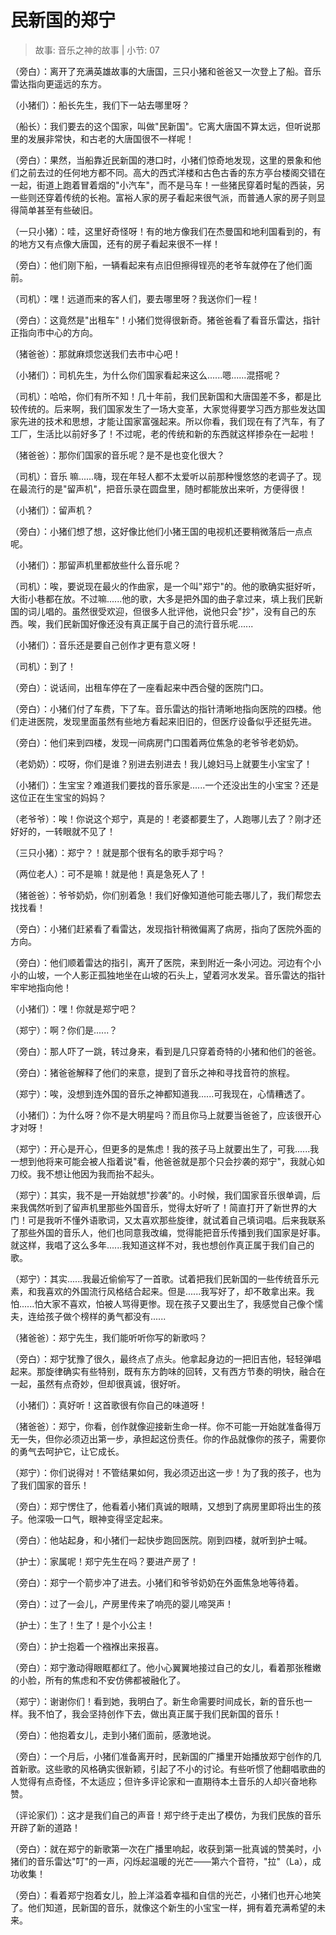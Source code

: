 # 民新国的郑宁

> 故事: 音乐之神的故事 | 小节: 07

（旁白）：离开了充满英雄故事的大唐国，三只小猪和爸爸又一次登上了船。音乐雷达指向更遥远的东方。

（小猪们）：船长先生，我们下一站去哪里呀？

（船长）：我们要去的这个国家，叫做"民新国"。它离大唐国不算太远，但听说那里的发展非常快，和古老的大唐国很不一样呢！

（旁白）：果然，当船靠近民新国的港口时，小猪们惊奇地发现，这里的景象和他们之前去过的任何地方都不同。高大的西式洋楼和古色古香的东方亭台楼阁交错在一起，街道上跑着冒着烟的"小汽车"，而不是马车！一些猪民穿着时髦的西装，另一些则还穿着传统的长袍。富裕人家的房子看起来很气派，而普通人家的房子则显得简单甚至有些破旧。

（一只小猪）：哇，这里好奇怪呀！有的地方像我们在杰曼国和地利国看到的，有的地方又有点像大唐国，还有的房子看起来很不一样！

（旁白）：他们刚下船，一辆看起来有点旧但擦得锃亮的老爷车就停在了他们面前。

（司机）：嘿！远道而来的客人们，要去哪里呀？我送你们一程！

（旁白）：这竟然是"出租车"！小猪们觉得很新奇。猪爸爸看了看音乐雷达，指针正指向市中心的方向。

（猪爸爸）：那就麻烦您送我们去市中心吧！

（小猪们）：司机先生，为什么你们国家看起来这么......嗯......混搭呢？

（司机）：哈哈，你们有所不知！几十年前，我们民新国和大唐国差不多，都是比较传统的。后来啊，我们国家发生了一场大变革，大家觉得要学习西方那些发达国家先进的技术和思想，才能让国家富强起来。所以你看，我们现在有了汽车，有了工厂，生活比以前好多了！不过呢，老的传统和新的东西就这样掺杂在一起啦！

（猪爸爸）：那你们国家的音乐呢？是不是也变化很大？

（司机）：音乐 嘛......嗨，现在年轻人都不太爱听以前那种慢悠悠的老调子了。现在最流行的是"留声机"，把音乐录在圆盘里，随时都能放出来听，方便得很！

（小猪们）：留声机？

（旁白）：小猪们想了想，这好像比他们小猪王国的电视机还要稍微落后一点点呢。

（小猪们）：那留声机里都放些什么音乐呢？

（司机）：唉，要说现在最火的作曲家，是一个叫"郑宁"的。他的歌确实挺好听，大街小巷都在放。不过嘛......他的歌，大多是把外国的曲子拿过来，填上我们民新国的词儿唱的。虽然很受欢迎，但很多人批评他，说他只会"抄"，没有自己的东西。唉，我们民新国好像还没有真正属于自己的流行音乐呢......

（小猪们）：音乐还是要自己创作才更有意义呀！

（司机）：到了！

（旁白）：说话间，出租车停在了一座看起来中西合璧的医院门口。

（旁白）：小猪们付了车费，下了车。音乐雷达的指针清晰地指向医院的四楼。他们走进医院，发现里面虽然有些地方看起来旧旧的，但医疗设备似乎还挺先进。

（旁白）：他们来到四楼，发现一间病房门口围着两位焦急的老爷爷老奶奶。

（老奶奶）：哎呀，你们是谁？别进去别进去！我儿媳妇马上就要生小宝宝了！

（小猪们）：生宝宝？难道我们要找的音乐家是......一个还没出生的小宝宝？还是这位正在生宝宝的妈妈？

（老爷爷）：唉！你说这个郑宁，真是的！老婆都要生了，人跑哪儿去了？刚才还好好的，一转眼就不见了！

（三只小猪）：郑宁？！就是那个很有名的歌手郑宁吗？

（两位老人）：可不是嘛！就是他！真是急死人了！

（猪爸爸）：爷爷奶奶，你们别着急！我们好像知道他可能去哪儿了，我们帮您去找找看！

（旁白）：小猪们赶紧看了看雷达，发现指针稍微偏离了病房，指向了医院外面的方向。

（旁白）：他们顺着雷达的指引，离开了医院，来到附近一条小河边。河边有个小小的山坡，一个人影正孤独地坐在山坡的石头上，望着河水发呆。音乐雷达的指针牢牢地指向他！

（小猪们）：嘿！你就是郑宁吧？

（郑宁）：啊？你们是......？

（旁白）：那人吓了一跳，转过身来，看到是几只穿着奇特的小猪和他们的爸爸。

（旁白）：猪爸爸解释了他们的来意，提到了音乐之神和寻找音符的旅程。

（郑宁）：唉，没想到连外国的音乐之神都知道我......可我现在，心情糟透了。

（小猪们）：为什么呀？你不是大明星吗？而且你马上就要当爸爸了，应该很开心才对呀！

（郑宁）：开心是开心，但更多的是焦虑！我的孩子马上就要出生了，可我......我一想到他将来可能会被人指着说"看，他爸爸就是那个只会抄袭的郑宁"，我就心如刀绞。我不想让他因为我而抬不起头。

（郑宁）：其实，我不是一开始就想"抄袭"的。小时候，我们国家音乐很单调，后来我偶然听到了留声机里那些外国音乐，觉得太好听了！简直打开了新世界的大门！可是我听不懂外语歌词，又太喜欢那些旋律，就试着自己填词唱。后来我联系了那些外国的音乐人，他们也同意我改编，觉得能把音乐传播到我们国家是好事。就这样，我唱了这么多年......我知道这样不对，我也想创作真正属于我们自己的歌。

（郑宁）：其实......我最近偷偷写了一首歌。试着把我们民新国的一些传统音乐元素，和我喜欢的外国流行风格结合起来。但是......我写好了，却不敢拿出来。我怕......怕大家不喜欢，怕被人骂得更惨。现在孩子又要出生了，我感觉自己像个懦夫，连给孩子做个榜样的勇气都没有......

（猪爸爸）：郑宁先生，我们能听听你写的新歌吗？

（旁白）：郑宁犹豫了很久，最终点了点头。他拿起身边的一把旧吉他，轻轻弹唱起来。那旋律确实有些特别，既有东方韵味的回转，又有西方节奏的明快，融合在一起，虽然有点奇妙，但却很真诚，很好听。

（小猪们）：真好听！这首歌很有你自己的味道呀！

（猪爸爸）：郑宁，你看，创作就像迎接新生命一样。你不可能一开始就准备得万无一失，但你必须迈出第一步，承担起这份责任。你的作品就像你的孩子，需要你的勇气去呵护它，让它成长。

（郑宁）：你们说得对！不管结果如何，我必须迈出这一步！为了我的孩子，也为了我们国家的音乐！

（旁白）：郑宁愣住了，他看着小猪们真诚的眼睛，又想到了病房里即将出生的孩子。他深吸一口气，眼神变得坚定起来。

（旁白）：他站起身，和小猪们一起快步跑回医院。刚到四楼，就听到护士喊。

（护士）：家属呢！郑宁先生在吗？要进产房了！

（旁白）：郑宁一个箭步冲了进去。小猪们和爷爷奶奶在外面焦急地等待着。

（旁白）：过了一会儿，产房里传来了响亮的婴儿啼哭声！

（护士）：生了！生了！是个小公主！

（旁白）：护士抱着一个襁褓出来报喜。

（旁白）：郑宁激动得眼眶都红了。他小心翼翼地接过自己的女儿，看着那张稚嫩的小脸，所有的焦虑和不安仿佛都被融化了。

（郑宁）：谢谢你们！看到她，我明白了。新生命需要时间成长，新的音乐也一样。我不怕了，我会坚持创作下去，做出真正属于我们民新国的音乐！

（旁白）：他抱着女儿，走到小猪们面前，感激地说。

（旁白）：一个月后，小猪们准备离开时，民新国的广播里开始播放郑宁创作的几首新歌。这些歌的风格确实很新颖，引起了不小的讨论。有些听惯了他翻唱歌曲的人觉得有点奇怪，不太适应；但许多评论家和一直期待本土音乐的人却兴奋地称赞。

（评论家们）：这才是我们自己的声音！郑宁终于走出了模仿，为我们民族的音乐开辟了新的道路！

（旁白）：就在郑宁的新歌第一次在广播里响起，收获到第一批真诚的赞美时，小猪们的音乐雷达"叮"的一声，闪烁起温暖的光芒——第六个音符，"拉"（La），成功收集！

（旁白）：看着郑宁抱着女儿，脸上洋溢着幸福和自信的光芒，小猪们也开心地笑了。他们知道，民新国的音乐，就像这个新生的小宝宝一样，拥有着充满希望的未来。

